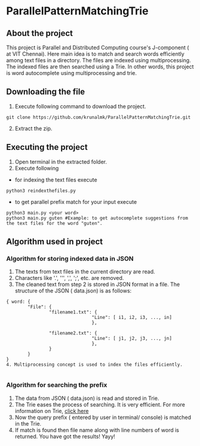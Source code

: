 # ParallelPatternMatchingTrie
## About the project
This project is Parallel and Distributed Computing course's J-component ( at VIT Chennai). Here main idea is to match and search words efficiently among text files in a directory. The files are indexed using multiprocessing. The indexed files are then searched using a Trie.
In other words, this project is word autocomplete using multiprocessing and trie.

## Downloading the file
1. Execute following command to download the project.
```
git clone https://github.com/krunalmk/ParallelPatternMatchingTrie.git
```
2. Extract the zip.

## Executing the project
1. Open terminal in the extracted folder.
2. Execute following
- for indexing the text files execute 
```
python3 reindexthefiles.py
```
- to get parallel prefix match for your input execute
```
python3 main.py <your word>
python3 main.py guten #Example: to get autocomplete suggestions from the text files for the word "guten".
```
## Algorithm used in project
### Algorithm for storing indexed data in JSON
1. The texts from text files in the current directory are read. 
2. Characters like '.', '\'', ',', ';', etc. are removed.
3. The cleaned text from step 2 is stored in JSON format in a file. The structure of the JSON ( data.json) is as follows:
```
{ word: {
        "File": {
                "filename1.txt": {
                                "Line": [ i1, i2, i3, ..., in]
                                },

                "filename2.txt": {
                                "Line": [ j1, j2, j3, ..., jn]
                                },
                }
        }
}
4. Multiprocessing concept is used to index the files efficiently.
                                    
```
### Algorithm for searching the prefix
1. The data from JSON ( data.json) is read and stored in Trie.
2. The Trie eases the process of searching. It is very efficient. For more information on Trie, [click here](https://en.wikipedia.org/wiki/Trie)
3. Now the query prefix ( entered by user in terminal/ console) is matched in the Trie. 
4. If match is found then file name along with line numbers of word is returned. You have got the results! Yayy!
